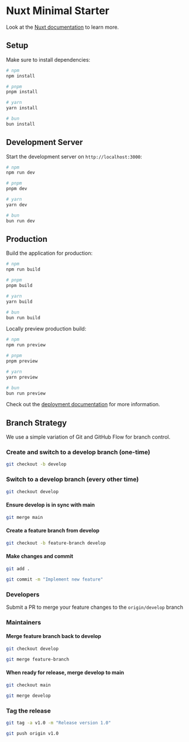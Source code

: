# Nuxt Minimal Starter

Look at the [Nuxt documentation](https://nuxt.com/docs/getting-started/introduction) to learn more.

## Setup

Make sure to install dependencies:

```bash
# npm
npm install

# pnpm
pnpm install

# yarn
yarn install

# bun
bun install
```

## Development Server

Start the development server on `http://localhost:3000`:

```bash
# npm
npm run dev

# pnpm
pnpm dev

# yarn
yarn dev

# bun
bun run dev
```

## Production

Build the application for production:

```bash
# npm
npm run build

# pnpm
pnpm build

# yarn
yarn build

# bun
bun run build
```

Locally preview production build:

```bash
# npm
npm run preview

# pnpm
pnpm preview

# yarn
yarn preview

# bun
bun run preview
```

Check out the [deployment documentation](https://nuxt.com/docs/getting-started/deployment) for more information.

## Branch Strategy

We use a simple variation of Git and GitHub Flow for branch control.

### Create and switch to a develop branch (one-time)

```bash
git checkout -b develop
```

### Switch to a develop branch (every other time)

```bash
git checkout develop
```

#### Ensure develop is in sync with main

```bash
git merge main
```

#### Create a feature branch from develop

```bash
git checkout -b feature-branch develop
```

#### Make changes and commit

```bash
git add .

git commit -m "Implement new feature"
```

### Developers

Submit a PR to merge your feature changes to the `origin/develop` branch

### Maintainers

#### Merge feature branch back to develop

```bash
git checkout develop

git merge feature-branch
```

#### When ready for release, merge develop to main

```bash
git checkout main

git merge develop
```

### Tag the release

```bash
git tag -a v1.0 -m "Release version 1.0"

git push origin v1.0
```
